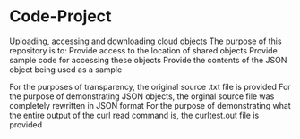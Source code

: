 # Code-Project
Uploading, accessing and downloading cloud objects
The purpose of this repository is to: 
Provide access to the location of shared objects
Provide sample code for accessing these objects
Provide the contents of the JSON object being used as a sample

For the purposes of transparency, the original source .txt file is provided
For the purpose of demonstrating JSON objects, the orginal source file was completely rewritten in JSON format
For the purpose of demonstrating what the entire output of the curl read command is, the curltest.out file is provided
